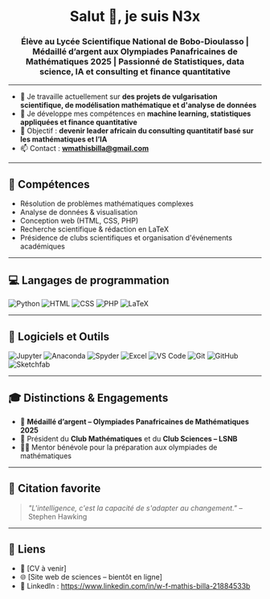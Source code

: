 <h1 align="center">Salut 👋, je suis N3x</h1>
<h3 align="center">Élève au Lycée Scientifique National de Bobo-Dioulasso | Médaillé d’argent aux Olympiades Panafricaines de Mathématiques 2025 | Passionné de Statistiques, data science, IA et consulting et finance quantitative</h3>

---

- 🔭 Je travaille actuellement sur **des projets de vulgarisation scientifique, de modélisation mathématique et d'analyse de données**
- 🌱 Je développe mes compétences en **machine learning, statistiques appliquées et finance quantitative**
- 🎯 Objectif : **devenir leader africain du consulting quantitatif basé sur les mathématiques et l’IA**
- 📫 Contact : **wmathisbilla@gmail.com**

---

## 🧠 Compétences

- Résolution de problèmes mathématiques complexes
- Analyse de données & visualisation
- Conception web (HTML, CSS, PHP)
- Recherche scientifique & rédaction en LaTeX
- Présidence de clubs scientifiques et organisation d'événements académiques

---

## 💻 Langages de programmation

![Python](https://img.shields.io/badge/-Python-3776AB?style=flat&logo=python&logoColor=white)
![HTML](https://img.shields.io/badge/-HTML5-E34F26?style=flat&logo=html5&logoColor=white)
![CSS](https://img.shields.io/badge/-CSS3-1572B6?style=flat&logo=css3)
![PHP](https://img.shields.io/badge/-PHP-777BB4?style=flat&logo=php)
![LaTeX](https://img.shields.io/badge/-LaTeX-008080?style=flat&logo=latex)

---

## 🧰 Logiciels et Outils

![Jupyter](https://img.shields.io/badge/-Jupyter-F37626?style=flat&logo=jupyter&logoColor=white)
![Anaconda](https://img.shields.io/badge/-Anaconda-44A833?style=flat&logo=anaconda&logoColor=white)
![Spyder](https://img.shields.io/badge/-Spyder-FF0000?style=flat&logo=spyder-ide&logoColor=white)
![Excel](https://img.shields.io/badge/-Excel-217346?style=flat&logo=microsoft-excel&logoColor=white)
![VS Code](https://img.shields.io/badge/-VSCode-007ACC?style=flat&logo=visual-studio-code)
![Git](https://img.shields.io/badge/-Git-F05032?style=flat&logo=git&logoColor=white)
![GitHub](https://img.shields.io/badge/-GitHub-181717?style=flat&logo=github)
![Sketchfab](https://img.shields.io/badge/-Sketchfab-1CAAD9?style=flat&logo=sketchfab&logoColor=white)

---

## 🎓 Distinctions & Engagements

- 🥈 **Médaillé d’argent – Olympiades Panafricaines de Mathématiques 2025**
- 📌 Président du **Club Mathématiques** et du **Club Sciences – LSNB**
- 👨‍🏫 Mentor bénévole pour la préparation aux olympiades de mathématiques

---

## 💬 Citation favorite

> *"L'intelligence, c'est la capacité de s'adapter au changement."* – Stephen Hawking

---

## 🔗 Liens

- 📄 [CV à venir]
- 🌐 [Site web de sciences – bientôt en ligne]
- 💼 LinkedIn : https://www.linkedin.com/in/w-f-mathis-billa-21884533b

